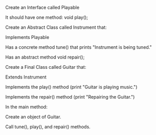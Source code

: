 Create an Interface called Playable


It should have one method: void play();


Create an Abstract Class called Instrument that:


Implements Playable


Has a concrete method tune() that prints "Instrument is being tuned."


Has an abstract method void repair();


Create a Final Class called Guitar that:


Extends Instrument


Implements the play() method (print "Guitar is playing music.")


Implements the repair() method (print "Repairing the Guitar.")


In the main method:


Create an object of Guitar.


Call tune(), play(), and repair() methods.
